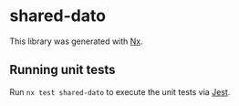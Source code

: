 # shared-dato

This library was generated with [Nx](https://nx.dev).

## Running unit tests

Run `nx test shared-dato` to execute the unit tests via [Jest](https://jestjs.io).
